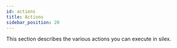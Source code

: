 ```yaml
---
id: actions
title: Actions
sidebar_position: 20
---
```

This section describes the various actions you can execute in silex. 
